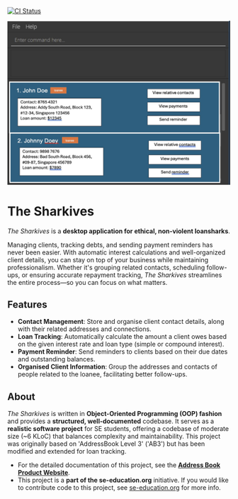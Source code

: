 [![CI Status](https://github.com/se-edu/addressbook-level3/workflows/Java%20CI/badge.svg)](https://github.com/se-edu/addressbook-level3/actions)

![Ui](docs/images/Ui.png)

# The Sharkives

*The Sharkives* is a **desktop application for ethical, non-violent loansharks**.

Managing clients, tracking debts, and sending payment reminders has never been easier. With automatic interest calculations and well-organized client details, you can stay on top of your business while maintaining professionalism. Whether it's grouping related contacts, scheduling follow-ups, or ensuring accurate repayment tracking, *The Sharkives* streamlines the entire process—so you can focus on what matters.

## Features

- **Contact Management**: Store and organise client contact details, along with their related addresses and connections.
- **Loan Tracking**: Automatically calculate the amount a client owes based on the given interest rate and loan type (simple or compound interest).
- **Payment Reminder**: Send reminders to clients based on their due dates and outstanding balances.
- **Organised Client Information**: Group the addresses and contacts of people related to the loanee, facilitating better follow-ups.

## About

*The Sharkives* is written in **Object-Oriented Programming (OOP) fashion** and provides a **structured, well-documented** codebase.
It serves as a **realistic software project** for SE students, offering a codebase of moderate size (~6 KLoC) that balances complexity and maintainability.
This project was originally based on 'AddressBook Level 3' ('AB3') but has been modified and extended for loan tracking.


* For the detailed documentation of this project, see the **[Address Book Product Website](https://se-education.org/addressbook-level3)**.
* This project is a **part of the se-education.org** initiative. If you would like to contribute code to this project, see [se-education.org](https://se-education.org/#contributing-to-se-edu) for more info.
